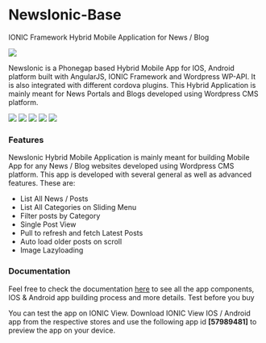 # NewsIonic-Base
IONIC Framework Hybrid Mobile Application for News / Blog

<img src="https://codesalsa.net/wp-content/uploads/2016/07/590.jpg" />

<p>NewsIonic is a Phonegap based Hybrid Mobile App for IOS, Android platform built with AngularJS, IONIC Framework and Wordpress WP-API. It is also integrated with different cordova plugins. This Hybrid Application is mainly meant for News Portals and Blogs developed using Wordpress CMS platform.</p>

<img src="https://codesalsa.net/wp-content/uploads/2016/07/marketing01-1.png" />
<img src="https://codesalsa.net/wp-content/uploads/2016/07/marketing02-1.png" />
<img src="https://codesalsa.net/wp-content/uploads/2016/07/marketing03-1.png" />
<img src="https://codesalsa.net/wp-content/uploads/2016/07/marketing04-1.png" />
<img src="https://codesalsa.net/wp-content/uploads/2016/07/marketing05-1.png" />

<h3>Features</h3>
<p>NewsIonic Hybrid Mobile Application is mainly meant for building Mobile App for any News / Blog websites developed using Wordpress CMS platform. This app is developed with several general as well as advanced features. These are:</p>

<ul>
<li>List All News / Posts</li>
<li>List All Categories on Sliding Menu</li>
<li>Filter posts by Category</li>
<li>Single Post View</li>
<li>Pull to refresh and fetch Latest Posts</li>
<li>Auto load older posts on scroll</li>
<li>Image Lazyloading</li>
</ul>
<h3>Documentation</h3>
<p>Feel free to check the documentation <a href="http://codesalsa.net/docs/newsionic-base">here</a> to see all the app components, IOS & Android app building process and more details.
Test before you buy</p>
<p>You can test the app on IONIC View. Download IONIC View IOS / Android app from the respective stores and use the following app id <strong>[57989481]</strong> to preview the app on your device.</p>
